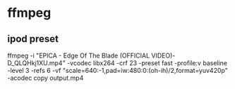 # ffmpeg

## ipod preset
ffmpeg -i "EPICA - Edge Of The Blade  (OFFICIAL VIDEO)-D_QLQHkj1XU.mp4" -vcodec libx264 -crf 23 -preset fast -profile:v baseline -level 3 -refs 6 -vf "scale=640:-1,pad=iw:480:0:(oh-ih)/2,format=yuv420p" -acodec copy output.mp4
